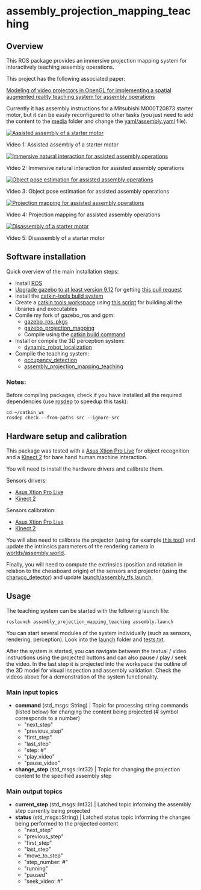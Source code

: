 # assembly_projection_mapping_teaching

## Overview

This ROS package provides an immersive projection mapping system for interactively teaching assembly operations.

This project has the following associated paper:

[Modeling of video projectors in OpenGL for implementing a spatial augmented reality teaching system for assembly operations](https://www.researchgate.net/publication/332083524_Modeling_of_video_projectors_in_OpenGL_for_implementing_a_spatial_augmented_reality_teaching_system_for_assembly_operations)


Currently it has assembly instructions for a Mitsubishi M000T20873 starter motor, but it can be easily reconfigured to other tasks (you just need to add the content to the [media](media) folder and change the [yaml/assembly.yaml](yaml/assembly.yaml) file).


[![Assisted assembly of a starter motor](http://img.youtube.com/vi/KWiw9Gbkx2I/maxresdefault.jpg)](http://www.youtube.com/watch?v=KWiw9Gbkx2I)

Video 1: Assisted assembly of a starter motor


[![Immersive natural interaction for assisted assembly operations](http://img.youtube.com/vi/pYHGaGZzmJw/maxresdefault.jpg)](http://www.youtube.com/watch?v=pYHGaGZzmJw)

Video 2: Immersive natural interaction for assisted assembly operations


[![Object pose estimation for assisted assembly operations](http://img.youtube.com/vi/557vglPW6Ko/maxresdefault.jpg)](http://www.youtube.com/watch?v=557vglPW6Ko)

Video 3: Object pose estimation for assisted assembly operations


[![Projection mapping for assisted assembly operations](http://img.youtube.com/vi/vfYDPL8DXGY/maxresdefault.jpg)](http://www.youtube.com/watch?v=vfYDPL8DXGY)

Video 4: Projection mapping for assisted assembly operations


[![Disassembly of a starter motor](http://img.youtube.com/vi/USEo3qots5g/maxresdefault.jpg)](http://www.youtube.com/watch?v=USEo3qots5g)

Video 5: Disassembly of a starter motor



## Software installation

Quick overview of the main installation steps:

* Install [ROS](http://wiki.ros.org/melodic/Installation/Ubuntu)
* [Upgrade gazebo to at least version 9.12](http://gazebosim.org/tutorials?cat=install&tut=install_ubuntu&ver=9.0) for getting [this pull request](https://bitbucket.org/osrf/gazebo/pull-requests/2058/added-camera-intrinsics-fx-fy-cx-cy-s)
* Install the [catkin-tools build system](https://catkin-tools.readthedocs.io/en/latest/installing.html)
* Create a [catkin tools workspace](http://catkin-tools.readthedocs.io/en/latest/quick_start.html) using [this script](https://github.com/carlosmccosta/ros_development_tools/blob/master/catkin/create_catkin_tools_ws.bash) for building all the libraries and executables
* Comile my fork of gazebo_ros and gpm:
  * [gazebo_ros_pkgs](https://github.com/carlosmccosta/gazebo_ros_pkgs)
  * [gazebo_projection_mapping](https://github.com/inesc-tec-robotics/gazebo_projection_mapping)
  * Compile using the [catkin build command](http://catkin-tools.readthedocs.io/en/latest/verbs/catkin_build.html)
* Install or compile the 3D perception system:
  * [dynamic_robot_localization](https://github.com/carlosmccosta/dynamic_robot_localization#installation)
* Compile the teaching system:
  * [occupancy_detection](https://github.com/carlosmccosta/occupancy_detection)
  * [assembly_projection_mapping_teaching](https://github.com/carlosmccosta/assembly_projection_mapping_teaching)


### Notes:

Before compiling packages, check if you have installed all the required dependencies (use [rosdep](http://wiki.ros.org/rosdep) to speedup this task):
```
cd ~/catkin_ws
rosdep check --from-paths src --ignore-src
```



## Hardware setup and calibration

This package was tested with a [Asus Xtion Pro Live](https://www.asus.com/3D-Sensor/Xtion_PRO_LIVE/) for object recognition and a [Kinect 2](http://www.xbox.com/en-US/xbox-one/accessories/kinect) for bare hand human machine interaction.

You will need to install the hardware drivers and calibrate them.

Sensors drivers:
* [Asus Xtion Pro Live](http://wiki.ros.org/openni2_launch)
* [Kinect 2](https://github.com/code-iai/iai_kinect2)

Sensors calibration:
* [Asus Xtion Pro Live](http://wiki.ros.org/openni_launch/Tutorials)
* [Kinect 2](https://github.com/code-iai/iai_kinect2/tree/master/kinect2_calibration)

You will also need to calibrate the projector (using for example [this tool](http://mesh.brown.edu/calibration/)) and update the intrinsics parameters of the rendering camera in [worlds/assembly.world](worlds/assembly.world).

Finally, you will need to compute the extrinsics (position and rotation in relation to the chessboard origin) of the sensors and projector (using the [charuco_detector](https://github.com/carlosmccosta/charuco_detector)) and update [launch/assembly_tfs.launch](launch/assembly_tfs.launch).



## Usage

The teaching system can be started with the following launch  file:

```
roslaunch assembly_projection_mapping_teaching assembly.launch
```

You can start several modules of the system individually (such as sensors, rendering, perception). Look into the [launch](launch) folder and [tests.txt](docs/tests.txt).

After the system is started, you can navigate between the textual / video instructions using the projected buttons and can also pause / play / seek the video. In the last step it is projected into the workspace the outline of the 3D model for visual inspection and assembly validation. Check the videos above for a demonstration of the system functionality.

### Main input topics

- **command** (std_msgs::String) | Topic for processing string commands (listed below) for changing the content being projected (# symbol corresponds to a number)
  - "next_step"
  - "previous_step"
  - "first_step"
  - "last_step"
  - "step: #"
  - "play_video"
  - "pause_video"
- **change_step** (std_msgs::Int32) | Topic for changing the projection content to the specified assembly step

### Main output topics

- **current_step** (std_msgs::Int32) | Latched topic informing the assembly step currently being projected
- **status** (std_msgs::String) | Latched status topic informing the changes being performed to the projected content
  - "next_step"
  - "previous_step"
  - "first_step"
  - "last_step"
  - "move_to_step"
  - "step_number: #"
  - "running"
  - "paused"
  - "seek_video: #"

